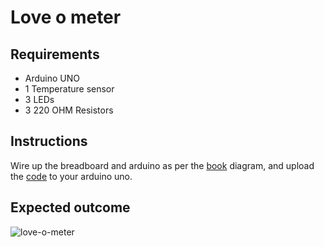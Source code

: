 # Love o meter

## Requirements

- Arduino UNO
- 1 Temperature sensor
- 3 LEDs
- 3 220 OHM Resistors

## Instructions

Wire up the breadboard and arduino as per the [book](https://store.arduino.cc/products/arduino-starter-kit-multi-language) diagram, and upload the [code](./love-o-meter.ino) to your arduino uno.

## Expected outcome

![love-o-meter](../assets/gifs/love-o-meter.gif)
